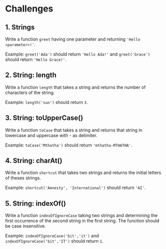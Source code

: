 # Challenges

## 1. Strings

Write a function ```greet``` having one parameter and returning ```'Hello <parameter>!'```.

Example: ```greet('Ada')``` should return ```'Hello Ada!'``` and ```greet('Grace')``` should return ```'Hello Grace!'```.

## 2. String: length

Write a function ```length``` that takes a string and returns the number of characters of the string.

Example: ```length('sun')``` should return ```3```.

## 3. String: toUpperCase()

Write a function ```toCase``` that takes a string and returns that string in lowercase and uppercase with - as delimiter.

Example: ```toCase('Mthatha')``` should return ```'mthatha-MTHATHA'```.

## 4. String: charAt()

Write a function ```shortcut``` that takes two strings and returns the initial letters of theses strings.

Example: ```shortcut('Amnesty', 'International')``` should return ```'AI'```.

## 5. String: indexOf()

Write a function ```indexOfIgnoreCase``` taking two strings and determining the first occurrence of the second string in the first string. The function should be case insensitive.

Example: ```indexOfIgnoreCase('bit','it')``` and ```indexOfIgnoreCase('bit','IT')``` should return ```1```.